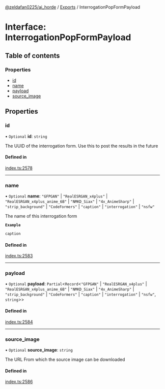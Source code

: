 [@zeldafan0225/ai_horde](../README.md) / [Exports](../modules.md) / InterrogationPopFormPayload

# Interface: InterrogationPopFormPayload

## Table of contents

### Properties

- [id](InterrogationPopFormPayload.md#id)
- [name](InterrogationPopFormPayload.md#name)
- [payload](InterrogationPopFormPayload.md#payload)
- [source\_image](InterrogationPopFormPayload.md#source_image)

## Properties

### id

• `Optional` **id**: `string`

The UUID of the interrogation form. Use this to post the results in the future

#### Defined in

[index.ts:2578](https://github.com/ZeldaFan0225/ai_horde/blob/90eaabf/index.ts#L2578)

___

### name

• `Optional` **name**: ``"GFPGAN"`` \| ``"RealESRGAN_x4plus"`` \| ``"RealESRGAN_x4plus_anime_6B"`` \| ``"NMKD_Siax"`` \| ``"4x_AnimeSharp"`` \| ``"strip_background"`` \| ``"CodeFormers"`` \| ``"caption"`` \| ``"interrogation"`` \| ``"nsfw"``

The name of this interrogation form

**`Example`**

```ts
caption
```

#### Defined in

[index.ts:2583](https://github.com/ZeldaFan0225/ai_horde/blob/90eaabf/index.ts#L2583)

___

### payload

• `Optional` **payload**: `Partial`<`Record`<``"GFPGAN"`` \| ``"RealESRGAN_x4plus"`` \| ``"RealESRGAN_x4plus_anime_6B"`` \| ``"NMKD_Siax"`` \| ``"4x_AnimeSharp"`` \| ``"strip_background"`` \| ``"CodeFormers"`` \| ``"caption"`` \| ``"interrogation"`` \| ``"nsfw"``, `string`\>\>

#### Defined in

[index.ts:2584](https://github.com/ZeldaFan0225/ai_horde/blob/90eaabf/index.ts#L2584)

___

### source\_image

• `Optional` **source\_image**: `string`

The URL From which the source image can be downloaded

#### Defined in

[index.ts:2586](https://github.com/ZeldaFan0225/ai_horde/blob/90eaabf/index.ts#L2586)

